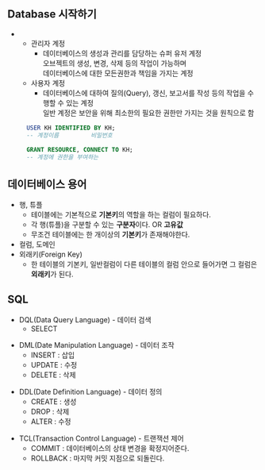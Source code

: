 ## Database 시작하기
+
  + 관리자 계정
    + 데이터베이스의 생성과 관리를 담당하는 슈퍼 유저 계정  
    오브젝트의 생성, 변경, 삭제 등의 작업이 가능하며  
    데이터베이스에 대한 모든권한과 책임을 가지는 계정
  + 사용자 계정
    + 데이터베이스에 대하여 질의(Query), 갱신, 보고서를 작성 등의 작업을 수행할 수 있는 계정  
    일반 계정은 보안을 위해 최소한의 필요한 권한만 가지는 것을 원칙으로 함
    
  ```SQL
    USER KH IDENTIFIED BY KH;
    -- 계정이름         비밀번호
       
    GRANT RESOURCE, CONNECT TO KH;
    -- 계정에 권한을 부여하는 
  ```
>
## 데이터베이스 용어
+ 행, 튜플
  + 테이블에는 기본적으로 **기본키**의 역할을 하는 컬럼이 필요하다. 
  + 각 행(튜플)을 구분할 수 있는 **구분자**이다. OR **고유값**
  + 무조건 테이블에는 한 개이상의 **기본키**가 존재해야한다.
+ 컬럼, 도메인
+ 외래키(Foreign Key)
  + 한 테이블의 기본키, 일반컬럼이 다른 테이블의 컬럼 안으로 들어가면 그 컬럼은 **외래키**가 된다.
>
## SQL
+ DQL(Data Query Language) - 데이터 검색
  + SELECT
>
+ DML(Date Manipulation Language) - 데이터 조작
  + INSERT : 삽입
  + UPDATE : 수정
  + DELETE : 삭제
>  
+ DDL(Date Definition Language) - 데이터 정의
  + CREATE : 생성
  + DROP : 삭제
  + ALTER : 수정
>
+ TCL(Transaction Control Language) - 트랜잭션 제어
  + COMMIT : 데이터베이스의 상태 변경을 확정지어준다.
  + ROLLBACK : 마지막 커밋 지점으로 되돌린다.
